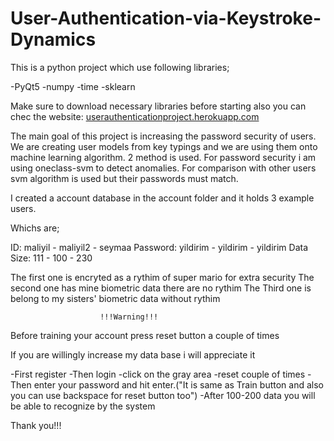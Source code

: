 # User-Authentication-via-Keystroke-Dynamics

This is a python project which use following libraries;

-PyQt5
-numpy
-time
-sklearn

Make sure to download necessary libraries before starting 
also you can chec the website: <a href="userauthenticationproject.herokuapp.com">userauthenticationproject.herokuapp.com</a>

The main goal of this project is increasing the password security of users.
We are creating user models from key typings and we are using them onto machine learning algorithm.
2 method is used.
For password security i am using oneclass-svm to detect anomalies.
For comparison with other users svm algorithm is used but their passwords must match.


I created a account database in the account folder and it holds 3 example users.

Whichs are;

ID:        maliyil  - maliyil2 - seymaa
Password:  yildirim - yildirim - yildirim
Data Size: 111      - 100      - 230

The first one is encryted as a rythim of super mario for extra security
The second one has mine biometric data there are no rythim
The Third one is belong to my sisters' biometric data without rythim 

                        !!!Warning!!!
Before training your account press reset button a couple of times

If you are willingly increase my data base i will appreciate it

-First register
-Then login
-click on the gray area
-reset couple of times
-Then enter your password and hit enter.("It is same as Train button and also you can use backspace for reset button too")
-After 100-200 data you will be able to recognize by the system

Thank you!!!




